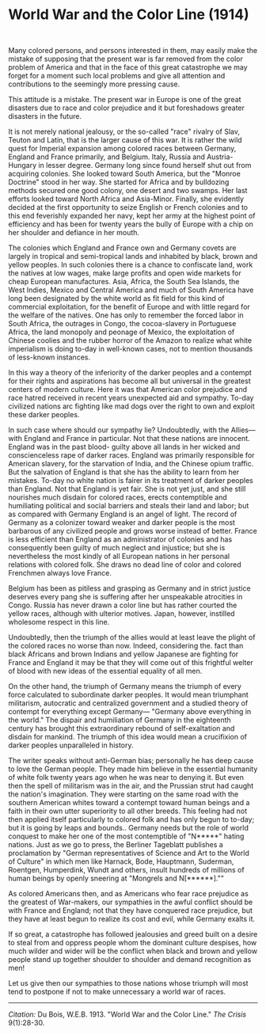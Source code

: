 # World War and the Color Line (1914)

```{index} colonialization
```
```{index} Africa
```

Many colored persons, and persons interested in them, may easily make the mistake of supposing that the present war is far removed from the color problem of America and that in the face of this great catastrophe we may forget for a moment such local problems and give all attention and contributions to the seemingly more pressing cause.

This attitude is a mistake. The present war in Europe is one of the great disasters due to race and color prejudice and it but foreshadows greater disasters in the future.

It is not merely national jealousy, or the so-called "race" rivalry of Slav, Teuton and Latin, that is the larger cause of this war. It is rather the wild quest for Imperial expansion among colored races between Germany, England and France primarily, and Belgium. Italy, Russia and Austria-Hungary in lesser degree. Germany long since found herself shut out from acquiring colonies. She looked toward South America, but the "Monroe Doctrine" stood in her way. She started for Africa and by bulldozing methods secured one good colony, one desert and two swamps. Her last efforts looked toward North Africa and Asia-Minor. Finally, she evidently decided at the first opportunity to seize English or French colonies and to this end feverishly expanded her navy, kept her army at the highest point of efficiency and has been for twenty years the bully of Europe with a chip on her shoulder and defiance in her mouth.

The colonies which England and France own and Germany covets are largely in tropical and semi-tropical lands and inhabited by black, brown and yellow peoples. In such colonies there is a chance to confiscate land, work the natives at low wages, make large profits and open wide markets for cheap European manufactures. Asia, Africa, the South Sea Islands, the West Indies, Mexico and Central America and much of South America have long been designated by the white world as fit field for this kind of commercial exploitation, for the benefit of Europe and with little regard for the welfare of the natives. One has only to remember the forced labor in South Africa, the outrages in Congo, the cocoa-slavery in Portuguese Africa, the land monopoly and peonage of Mexico, the exploitation of Chinese coolies and the rubber horror of the Amazon to realize what white imperialism is doing to-day in well-known cases, not to mention thousands of less-known instances.

In this way a theory of the inferiority of the darker peoples and a contempt for their rights and aspirations has become all but universal in the greatest centers of modern culture. Here it was that American color prejudice and race hatred received in recent years unexpected aid and sympathy. To-day civilized nations arc fighting like mad dogs over the right to own and exploit these darker peoples.

In such case where should our sympathy lie? Undoubtedly, with the Allies—with England and France in particular. Not that these nations are innocent. England was in the past blood- guilty above all lands in her wicked and conscienceless rape of darker races. England was primarily responsible for American slavery, for the starvation of India, and the Chinese opium traffic. But the salvation of England is that she has the ability to learn from her mistakes. To-day no white nation is fairer in its treatment of darker peoples than England. Not that England is yet fair. She is not yet just, and she still nourishes much disdain for colored races, erects contemptible and humiliating political and social barriers and steals their land and labor; but as compared with Germany England is an angel of light. The record of Germany as a colonizer toward weaker and darker people is the most barbarous of any civilized people and grows worse instead of better. France is less efficient than England as an administrator of colonies and has consequently been guilty of much neglect and injustice; but she is nevertheless the most kindly of all European nations in her personal relations with colored folk. She draws no dead line of color and colored Frenchmen always love France.

Belgium has been as pitiless and grasping as Germany and in strict justice deserves every pang she is suffering after her unspeakable atrocities in Congo. Russia has never drawn a color line but has rather courted the yellow races, although with ulterior motives. Japan, however, instilled wholesome respect in this line.

Undoubtedly, then the triumph of the allies would at least leave the plight of the colored races no worse than now. Indeed, considering the. fact than black Africans and brown Indians and yellow Japanese are fighting for France and England it may be that they will come out of this frightful welter of blood with new ideas of the essential equality of all men.

On the other hand, the triumph of Germany means the triumph of every force calculated to subordinate darker peoples. It would mean triumphant militarism, autocratic and centralized government and a studied theory of contempt for everything except Germany— "Germany above everything in the world." The dispair and humiliation of Germany in the eighteenth century has brought this extraordinary rebound of self-exaltation and disdain for mankind. The triumph of this idea would mean a crucifixion of darker peoples unparalleled in history.

The writer speaks without anti-German bias; personally he has deep cause to love the German people. They made him believe in the essential humanity of white folk twenty years ago when he was near to denying it. But even then the spell of militarism was in the air, and the Prussian strut had caught the nation's imagination. They were starting on the same road with the southern American whites toward a contempt toward human beings and a faith in their own utter superiority to all other breeds. This feeling had not then applied itself particularly to colored folk and has only begun to to-day; but it is going by leaps and bounds.. Germany needs but the role of world conquest to make her one of the most contemptible of "N*****" hating nations. Just as we go to press, the Berliner Tageblatt publishes a proclamation by "German representatives of Science and Art to the World of Culture" in which men like Harnack, Bode, Hauptmann, Suderman, Roentgen, Humperdink, Wundt and others, insult hundreds of millions of human beings by openly sneering at "Mongrels and N[\*\*\*\*\*\*].""

As colored Americans then, and as Americans who fear race prejudice as the greatest of War-makers, our sympathies in the awful conflict should be with France and England; not that they have conquered race prejudice, but they have at least begun to realize its cost and evil, while Germany exalts it.

If so great, a catastrophe has followed jealousies and greed built on a desire to steal from and oppress people whom the dominant culture despises, how much wilder and wider will be the conflict when black and brown and yellow people stand up together shoulder to shoulder and demand recognition as men!

Let us give then our sympathies to those nations whose triumph will most tend to postpone if not to make unnecessary a world war of races.
______________
*Citation:* Du Bois, W.E.B. 1913. "World War and the Color Line." *The Crisis* 9(1):28-30.

